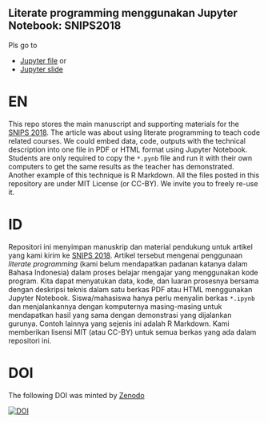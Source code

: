 Literate programming menggunakan Jupyter Notebook: SNIPS2018
---

Pls go to 
- [Jupyter file](https://github.com/dasaptaerwin/literateprogrammingSNIPS2018/blob/master/ms_snips2018_2.ipynb) or 
- [Jupyter slide](https://github.com/dasaptaerwin/literateprogrammingSNIPS2018/blob/master/ms_snips2018_slide.ipynb)


# EN

This repo stores the main manuscript and supporting materials for the [SNIPS 2018](https://fmipa.itb.ac.id/event/seminar-nasional-inovasi-dan-pembelajaran-sains-snips-2018/). The article was about using literate programming to teach code related courses. We could embed data, code, outputs with the technical description into one file in PDF or HTML format using Jupyter Notebook. Students are only required to copy the `*.pynb` file and run it with their own computers to get the same results as the teacher has demonstrated. Another example of this technique is R Markdown. All the files posted in this repository are under MIT License (or CC-BY). We invite you to freely re-use it.

# ID

Repositori ini menyimpan manuskrip dan material pendukung untuk artikel yang kami kirim ke [SNIPS 2018](https://fmipa.itb.ac.id/event/seminar-nasional-inovasi-dan-pembelajaran-sains-snips-2018/). Artikel tersebut mengenai penggunaan _literate programming_ (kami belum mendapatkan padanan katanya dalam Bahasa Indonesia) dalam proses belajar mengajar yang menggunakan kode program. Kita dapat menyatukan data, kode, dan luaran prosesnya bersama dengan deskripsi teknis dalam satu berkas PDF atau HTML menggunakan Jupyter Notebook. Siswa/mahasiswa hanya perlu menyalin berkas `*.ipynb` dan menjalankannya dengan komputernya masing-masing untuk mendapatkan hasil yang sama dengan demonstrasi yang dijalankan gurunya. Contoh lainnya yang sejenis ini adalah R Markdown. Kami memberikan lisensi MIT (atau CC-BY) untuk semua berkas yang ada dalam repositori ini.

# DOI

The following DOI was minted by [Zenodo](zenodo.org)

[![DOI](https://zenodo.org/badge/134631788.svg)](https://zenodo.org/badge/latestdoi/134631788)
